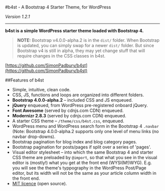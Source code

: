 #b4st - A Bootstrap 4 Starter Theme, for WordPress

*Version 1.2.1*

------------------

**b4st is a simple WordPress starter theme loaded with Bootstrap 4.**

> **NOTE:** Bootstrap v4.0.0-alpha.2 is in the `dist/` folder. When Bootstrap is updated, you can simply swap for a newer `dist/` folder. But since Bootstrap v4 is still in alpha, they may yet change stuff that will require changes in the CSS classes in b4st.

[https://github.com/SimonPadbury/b4st](https://github.com/SimonPadbury/b4st)

##Features of b4st

* Simple, intuitive, clean code.
* CSS, JS, functions and loops are organized into different folders.
* **Bootstrap 4.0.0-alpha.2** – included CSS and JS enqueued.
* **jQuery** enqueued, from WordPress pre-registered onboard jQuery.
* **Font Awesome** (served by cdnjs.com CDN) enqueued.
* **Modernizr 2.8.3** (served by cdnjs.com CDN) enqueued.
* A starter CSS theme – `/theme/css/b4st.css`, enqueued.
* WordPress menu and WordPress search form in the Bootstrap 4 `.navbar` (Note: Bootstrap 4.0.0-alpha.2 supports only one level of menu links (no navbar drop-downs).
* Bootstrap pagination for blog index and blog category pages.
* Bootstrap pagination for posts/pages if split over a series of 'pages'.
* Visual editor stylesheet – into which the same Bootstrap 4 and starter CSS theme are preloaded by `@import`, so that what you see in the visual editor is (mostly!) what you get at the front end (WYSI(M!)WYG). E.g. you will see the theme's typpography in the WordPress Post/Page editor, but its width will not be the same as your article column width in the front end.
* [MIT licence](http://opensource.org/licenses/MIT) (open source).
